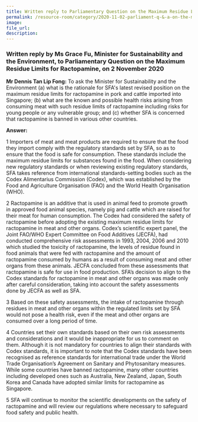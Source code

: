 ```yaml
---  
title: Written reply to Parliamentary Question on the Maximum Residue Limits for Ractopamine by Ms Grace Fu, Minister for Sustainability and the Environment  
permalink: /resource-room/category/2020-11-02-parliament-q-&-a-on-the-maximum-residue-limits-for-ractopamine/  
image:  
file_url:  
description:  
---  
```


### Written reply by Ms Grace Fu, Minister for Sustainability and the Environment, to Parliamentary Question on the Maximum Residue Limits for Ractopamine, on 2 November 2020  

**Mr Dennis Tan Lip Fong:** To ask the Minister for Sustainability and the Environment (a) what is the rationale for SFA's latest revised position on the maximum residue limits for ractopamine in pork and cattle imported into Singapore; (b) what are the known and possible health risks arising from consuming meat with such residue limits of ractopamine including risks for young people or any vulnerable group; and (c) whether SFA is concerned that ractopamine is banned in various other countries.  

**Answer:**  

1 Importers of meat and meat products are required to ensure that the food they import comply with the regulatory standards set by SFA, so as to ensure that the food is safe for consumption. These standards include the maximum residue limits for substances found in the food. When considering new regulatory standards or when reviewing existing regulatory standards, SFA takes reference from international standards-setting bodies such as the Codex Alimentarius Commission (Codex), which was established by the Food and Agriculture Organisation (FAO) and the World Health Organisation (WHO).  

2 Ractopamine is an additive that is used in animal feed to promote growth in approved food animal species, namely pig and cattle which are raised for their meat for human consumption. The Codex had considered the safety of ractopamine before adopting the existing maximum residue limits for ractopamine in meat and other organs. Codex’s scientific expert panel, the Joint FAO/WHO Expert Committee on Food Additives (JECFA), had conducted comprehensive risk assessments in 1993, 2004, 2006 and 2010 which studied the toxicity of ractopamine, the levels of residue found in food animals that were fed with ractopamine and the amount of ractopamine consumed by humans as a result of consuming meat and other organs from these animals. JECFA concluded from these assessments that ractopamine is safe for use in food production. SFA’s decision to align to the Codex standards for ractopamine in meat and other organs was made only after careful consideration, taking into account the safety assessments done by JECFA as well as SFA.  

3 Based on these safety assessments, the intake of ractopamine through residues in meat and other organs within the regulated limits set by SFA would not pose a health risk, even if the meat and other organs are consumed over a long period of time.  

4 Countries set their own standards based on their own risk assessments and considerations and it would be inappropriate for us to comment on them. Although it is not mandatory for countries to align their standards with Codex standards, it is important to note that the Codex standards have been recognised as reference standards for international trade under the World Trade Organisation’s Agreement on Sanitary and Phytosanitary measures. While some countries have banned ractopamine, many other countries including developed ones such as Australia, New Zealand, Japan, South Korea and Canada have adopted similar limits for ractopamine as Singapore.  

5 SFA will continue to monitor the scientific developments on the safety of ractopamine and will review our regulations where necessary to safeguard food safety and public health.  
